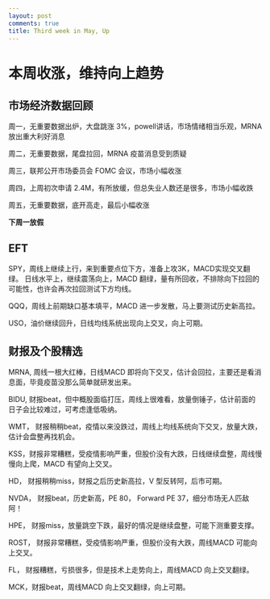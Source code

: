 ```yaml
---
layout: post
comments: true
title: Third week in May, Up 
---
```


# 本周收涨，维持向上趋势

## 市场经济数据回顾

周一，无重要数据出炉，大盘跳涨 3%，powell讲话，市场情绪相当乐观，MRNA放出重大利好消息
 
周二，无重要数据，尾盘拉回，MRNA 疫苗消息受到质疑

周三，联邦公开市场委员会 FOMC 会议，市场小幅收涨

周四，上周初次申请 2.4M，有所放缓，但总失业人数还是很多，市场小幅收跌

周五，无重要数据，底开高走，最后小幅收涨		

**下周一放假**

## EFT

SPY，周线上继续上行，来到重要点位下方，准备上攻3K，MACD实现交叉翻绿。
日线水平上，继续震荡向上，MACD 翻绿，量有所回收，不排除向下拉回的可能性，也许会再次拉回测试下方均线。

QQQ，周线上前期缺口基本填平，MACD 进一步发散，马上要测试历史新高拉。

USO，油价继续回升，日线均线系统出现向上交叉，向上可期。

## 财报及个股精选

MRNA, 周线一根大红棒，日线MACD 即将向下交叉，估计会回拉，主要还是看消息面，毕竟疫苗没那么简单就研发出来。

BIDU, 财报beat，但中概股面临打压，周线上很难看，放量倒锤子，估计前面的日子会比较难过，可考虑逢低吸纳。

WMT， 财报稍稍beat，疫情以来没跌过，周线上均线系统向下交叉，放量大跌，估计会盘整再找机会。

KSS，财报非常糟糕，受疫情影响严重，但股价没有大跌，日线继续盘整，周线慢慢向上爬，MACD 有望向上交叉。

HD， 财报稍稍miss，财报之后历史新高拉，V 型反转阿，后市可期。

NVDA， 财报beat，历史新高，PE 80， Forward PE 37，细分市场无人匹敌阿！

HPE， 财报miss，放量跳空下跌，最好的情况是继续盘整，可能下测重要支撑。

ROST， 财报非常糟糕，受疫情影响严重，但股价没有大跌，周线MACD 可能向上交叉。

FL， 财报糟糕，亏损很多，但是技术上走势向上，周线MACD 向上交叉翻绿。

MCK，财报beat，周线MACD 向上交叉翻绿，向上可期。

